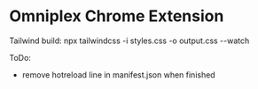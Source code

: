 # Omniplex Chrome Extension

Tailwind build:
npx tailwindcss -i styles.css -o output.css --watch

ToDo:
- remove hotreload line in manifest.json when finished